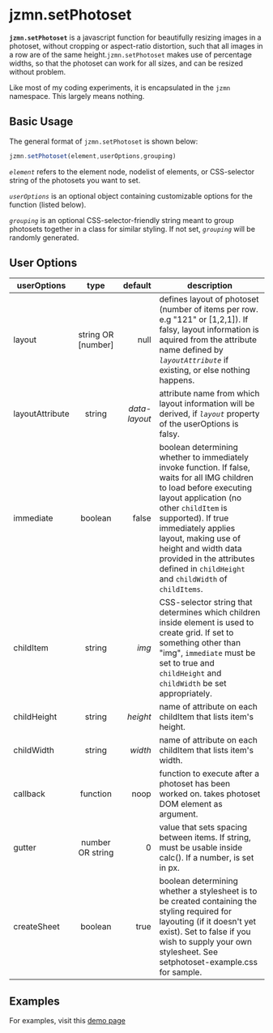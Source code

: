 jzmn.setPhotoset
================
**`jzmn.setPhotoset`** is a javascript function for beautifully resizing images in a photoset, without cropping or aspect-ratio distortion, such that all images in a row are of the same height.`jzmn.setPhotoset` makes use of percentage widths, so that the photoset can work for all sizes, and can be resized without problem.

Like most of my coding experiments, it is encapsulated in the `jzmn` namespace. This largely means nothing.

Basic Usage
-----------
The general format of `jzmn.setPhotoset` is shown below:
```javascript
jzmn.setPhotoset(element,userOptions,grouping)
```
*`element`* refers to the element node, nodelist of elements, or CSS-selector string of the photosets you want to set. 

*`userOptions`* is an optional object containing customizable options for the function (listed below).

*`grouping`* is an optional CSS-selector-friendly string meant to group photosets together in a class for similar styling. If not set, *`grouping`* will be randomly generated.

User Options
------------
| userOptions        | type           | default  | description |
| ------------- |:-------------:| -----:| ---- |
| layout     	| string OR [number]| null 		| defines layout of photoset (number of items per row. e.g "121" or [1,2,1]). If falsy, layout information is aquired from the attribute name defined by *`layoutAttribute`* if existing, or else nothing happens. |
| layoutAttribute | string			| *data-layout* | attribute name from which layout information will be derived, if *`layout`* property of the userOptions is falsy. |
| immediate    	| boolean      		| false 	| boolean determining whether to immediately invoke function. If false, waits for all IMG children to load before executing layout application (no other `childItem` is supported). If true immediately applies layout, making use of height and width data provided in the attributes defined in `childHeight` and `childWidth` of `childItems`. |
| childItem		| string			| *img*		| CSS-selector string that determines which children inside element is used to create grid. If set to something other than "img", `immediate` must be set to true and `childHeight` and `childWidth` be set appropriately.|
| childHeight 	| string      		| *height* 	| name of attribute on each childItem that lists item's height. |
| childWidth 	| string      		| *width* 	| name of attribute on each childItem that lists item's width. |
| callback		| function			| noop  	| function to execute after a photoset has been worked on. takes photoset DOM element as argument. |
| gutter 		| number OR string 	| 0 		| value that sets spacing between items. If string, must be usable inside calc(). If a number, is set in px. |
| createSheet   | boolean 			| true 		| boolean determining whether a stylesheet is to be created containing the styling required for layouting (if it doesn't yet exist). Set to false if you wish to supply your own stylesheet. See setphotoset-example.css for sample.|

Examples
--------

For examples, visit this [demo page](http://jzumun.github.io/setPhotoset/)
